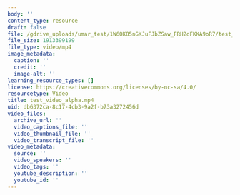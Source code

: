 ```yaml
---
body: ''
content_type: resource
draft: false
file: /gdrive_uploads/umar_test/1W6OK85nGKJuFJbZSaw_FRH2dFKKA9oR7/test_video_alpha.mp4
file_size: 1913399199
file_type: video/mp4
image_metadata:
  caption: ''
  credit: ''
  image-alt: ''
learning_resource_types: []
license: https://creativecommons.org/licenses/by-nc-sa/4.0/
resourcetype: Video
title: test_video_alpha.mp4
uid: db6372ca-8c17-4cb3-9a2f-b73a3272456d
video_files:
  archive_url: ''
  video_captions_file: ''
  video_thumbnail_file: ''
  video_transcript_file: ''
video_metadata:
  source: ''
  video_speakers: ''
  video_tags: ''
  youtube_description: ''
  youtube_id: ''
---
```

